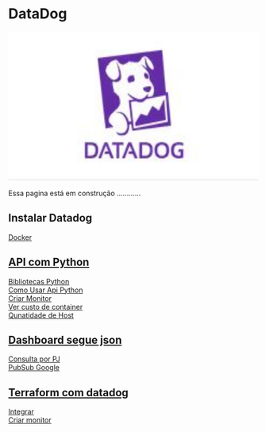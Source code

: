 # DataDog
 

<img src="https://github.com/tbarcelar/DataDog/blob/main/datadog-log.JPG" width="950" height="300">



Essa pagina está em construção ............

## Instalar Datadog 
<a href="https://github.com/tbarcelar/DataDog/blob/main/instalacao/linux Linux">  
Docker <a href="https://github.com/tbarcelar/DataDog/blob/main/instalacao/docker">


## API com Python
Bibliotecas Python <a href='https://github.com/tbarcelar/DataDog/blob/main/apidatadog/o%20que%20instalar%20no%20python'>  
Como Usar Api Python <a href="https://github.com/tbarcelar/DataDog/tree/main/apidatadog">   
Criar Monitor <a href='https://github.com/tbarcelar/DataDog/blob/main/apidatadog/criar%20monitor.py'>  
Ver custo de container <a href='https://github.com/tbarcelar/DataDog/blob/main/apidatadog/ver%20custo%20por%20hora%20de%20container'>  
Qunatidade de Host <a href='https://github.com/tbarcelar/DataDog/blob/main/apidatadog/ver%20quantidades%20de%20host%20no%20ambiente'>  


## Dashboard segue json

<a href='https://github.com/tbarcelar/DataDog/blob/main/dashboard/dash%20consulta%20pj'> Consulta por PJ  
PubSub Google <a href='https://github.com/tbarcelar/DataDog/blob/main/dashboard/pubsub%20google'>


##  Terraform com datadog

<a href='https://github.com/tbarcelar/DataDog/blob/main/terraform%20no%20datadog/terraform%20como%20logar%20no%20datadog'> Integrar  
Criar monitor <a href='https://github.com/tbarcelar/DataDog/blob/main/terraform%20no%20datadog/criar%20monitor'>


